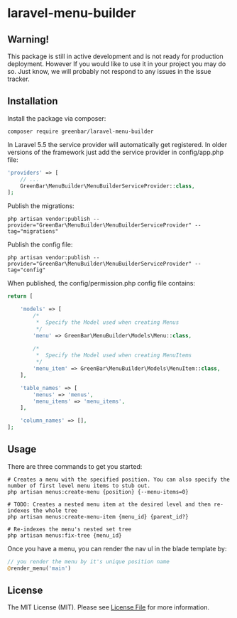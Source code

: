 # laravel-menu-builder

## **Warning!**
This package is still in active development and is not ready for production deployment. However If you would like to use it in your project you may do so. Just know, we will probably not respond to any issues in the issue tracker.

## Installation
Install the package via composer:
```
composer require greenbar/laravel-menu-builder
```

In Laravel 5.5 the service provider will automatically get registered. In older versions of the framework just add the service provider in config/app.php file:
```php
'providers' => [
    // ...
    GreenBar\MenuBuilder\MenuBuilderServiceProvider::class,
];
```

Publish the migrations:
```
php artisan vendor:publish --provider="GreenBar\MenuBuilder\MenuBuilderServiceProvider" --tag="migrations"
```

Publish the config file:
```
php artisan vendor:publish --provider="GreenBar\MenuBuilder\MenuBuilderServiceProvider" --tag="config"
```

When published, the config/permission.php config file contains:
```php
return [

    'models' => [
        /*
         *  Specify the Model used when creating Menus
         */
        'menu' => GreenBar\MenuBuilder\Models\Menu::class,
        
        /*
         *  Specify the Model used when creating MenuItems
         */
        'menu_item' => GreenBar\MenuBuilder\Models\MenuItem::class,
    ],

    'table_names' => [
        'menus' => 'menus',
        'menu_items' => 'menu_items',
    ],

    'column_names' => [],
];
```

## Usage
There are three commands to get you started:
```
# Creates a menu with the specified position. You can also specify the number of first level menu items to stub out.
php artisan menus:create-menu {position} {--menu-items=0}

# TODO: Creates a nested menu item at the desired level and then re-indexes the whole tree
php artisan menus:create-menu-item {menu_id} {parent_id?}

# Re-indexes the menu's nested set tree
php artisan menus:fix-tree {menu_id}
```

Once you have a menu, you can render the nav ul in the blade template by:
```php
// you render the menu by it's unique position name
@render_menu('main') 
```

## License

The MIT License (MIT). Please see [License File](LICENSE) for more information.
